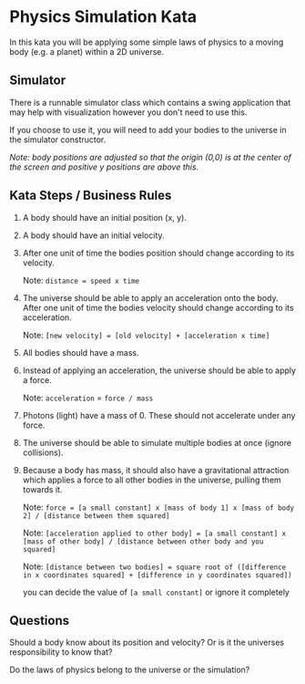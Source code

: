 Physics Simulation Kata
===
In this kata you will be applying some simple laws of physics to a moving body (e.g. a planet) within a 2D universe.


Simulator
---
There is a runnable simulator class which contains a swing application that may help with visualization however you don't need to use this.

If you choose to use it, you will need to add your bodies to the universe in the simulator constructor.

*Note: body positions are adjusted so that the origin (0,0) is at the center of the screen and positive y positions are above this.*


Kata Steps / Business Rules
---
1) A body should have an initial position (x, y).

2) A body should have an initial velocity.

3) After one unit of time the bodies position should change according to its velocity.

    Note: `distance = speed x time`

4) The universe should be able to apply an acceleration onto the body. After one unit of time the bodies velocity should change according to its acceleration.

    Note: `[new velocity] = [old velocity] + [acceleration x time]`

5) All bodies should have a mass.

6) Instead of applying an acceleration, the universe should be able to apply a force.

    Note: `acceleration` = `force / mass`

7) Photons (light) have a mass of 0. These should not accelerate under any force.

8) The universe should be able to simulate multiple bodies at once (ignore collisions).

9) Because a body has mass, it should also have a gravitational attraction which applies a force to all other bodies in the universe, pulling them towards it.

    Note: `force = [a small constant] x [mass of body 1] x [mass of body 2] / [distance between them squared]`

    Note: `[acceleration applied to other body] = [a small constant] x [mass of other body] / [distance between other body and you squared]`

    Note: `[distance between two bodies] = square root of ([difference in x coordinates squared] + [difference in y coordinates squared])`

    you can decide the value of `[a small constant]` or ignore it completely


Questions
---
Should a body know about its position and velocity? Or is it the universes responsibility to know that?

Do the laws of physics belong to the universe or the simulation?
